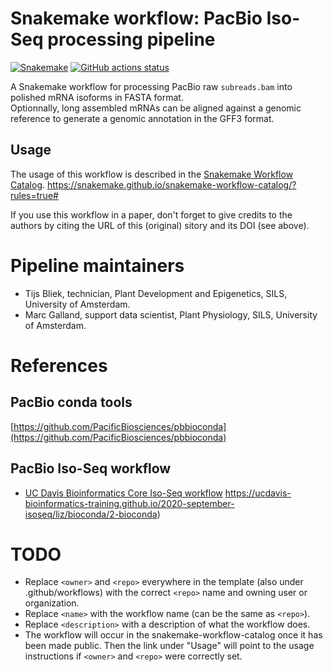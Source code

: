 # Snakemake workflow: PacBio Iso-Seq processing pipeline

[![Snakemake](https://img.shields.io/badge/snakemake-≥6.3.0-brightgreen.svg)](https://snakemake.github.io)
[![GitHub actions status](https://github.com/<owner>/<repo>/workflows/Tests/badge.svg?branch=main)](https://github.com/<owner>/<repo>/actions?query=branch%3Amain+workflow%3ATests)


A Snakemake workflow for processing PacBio raw `subreads.bam` into polished mRNA isoforms in FASTA format.  
Optionnally, long assembled mRNAs can be aligned against a genomic reference to generate a genomic annotation in the GFF3 format. 


## Usage

The usage of this workflow is described in the [Snakemake Workflow Catalog](https://snakemake.github.io/snakemake-workflow-catalog/?usage=<SilkeAllmaanLab>%2F<pacbio_snakemake>).
https://snakemake.github.io/snakemake-workflow-catalog/?rules=true#

If you use this workflow in a paper, don't forget to give credits to the authors by citing the URL of this (original) <repo>sitory and its DOI (see above).

# Pipeline maintainers

- Tijs Bliek, technician, Plant Development and Epigenetics, SILS, University of Amsterdam.    
- Marc Galland, support data scientist, Plant Physiology, SILS, University of Amsterdam.  

# References 

## PacBio conda tools

[https://github.com/PacificBiosciences/pbbioconda](https://github.com/PacificBiosciences/pbbioconda)

## PacBio Iso-Seq workflow

- [UC Davis Bioinformatics Core Iso-Seq workflow]()
https://ucdavis-bioinformatics-training.github.io/2020-september-isoseq/liz/bioconda/2-bioconda)

# TODO

* Replace `<owner>` and `<repo>` everywhere in the template (also under .github/workflows) with the correct `<repo>` name and owning user or organization.
* Replace `<name>` with the workflow name (can be the same as `<repo>`).
* Replace `<description>` with a description of what the workflow does.
* The workflow will occur in the snakemake-workflow-catalog once it has been made public. Then the link under "Usage" will point to the usage instructions if `<owner>` and `<repo>` were correctly set.